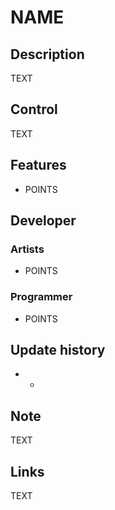# NAME

## Description

TEXT

## Control

TEXT

## Features

* POINTS

## Developer

### Artists

* POINTS

### Programmer

* POINTS

## Update history

* -

## Note

TEXT

## Links

TEXT